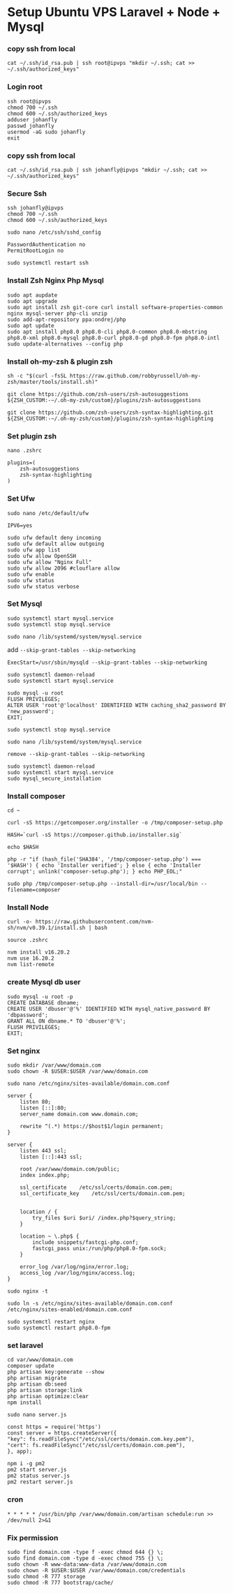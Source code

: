 # Setup Ubuntu VPS Laravel + Node + Mysql

### copy ssh from local
```
cat ~/.ssh/id_rsa.pub | ssh root@ipvps "mkdir ~/.ssh; cat >> ~/.ssh/authorized_keys"
```

### Login root
```
ssh root@ipvps
chmod 700 ~/.ssh
chmod 600 ~/.ssh/authorized_keys
adduser johanfly
passwd johanfly
usermod -aG sudo johanfly
exit
```
### copy ssh from local
```
cat ~/.ssh/id_rsa.pub | ssh johanfly@ipvps "mkdir ~/.ssh; cat >> ~/.ssh/authorized_keys"
```

### Secure Ssh
```
ssh johanfly@ipvps
chmod 700 ~/.ssh
chmod 600 ~/.ssh/authorized_keys
```

`sudo nano /etc/ssh/sshd_config`
```
PasswordAuthentication no
PermitRootLogin no
```
```
sudo systemctl restart ssh
```

### Install Zsh Nginx Php Mysql
```
sudo apt aupdate
sudo apt upgrade
sudo apt install zsh git-core curl install software-properties-common nginx mysql-server php-cli unzip
sudo add-apt-repository ppa:ondrej/php
sudo apt update
sudo apt install php8.0 php8.0-cli php8.0-common php8.0-mbstring php8.0-xml php8.0-mysql php8.0-curl php8.0-gd php8.0-fpm php8.0-intl
sudo update-alternatives --config php
```

### Install oh-my-zsh & plugin zsh
```
sh -c "$(curl -fsSL https://raw.github.com/robbyrussell/oh-my-zsh/master/tools/install.sh)"
```
```
git clone https://github.com/zsh-users/zsh-autosuggestions ${ZSH_CUSTOM:-~/.oh-my-zsh/custom}/plugins/zsh-autosuggestions
```
```
git clone https://github.com/zsh-users/zsh-syntax-highlighting.git ${ZSH_CUSTOM:-~/.oh-my-zsh/custom}/plugins/zsh-syntax-highlighting
```

### Set plugin zsh 
`nano .zshrc`
```
plugins=( 
    zsh-autosuggestions
    zsh-syntax-highlighting
)
```
### Set Ufw 

`sudo nano /etc/default/ufw`
```
IPV6=yes
```
```
sudo ufw default deny incoming
sudo ufw default allow outgoing
sudo ufw app list
sudo ufw allow OpenSSH
sudo ufw allow "Nginx Full"
sudo ufw allow 2096 #clouflare allow
sudo ufw enable
sudo ufw status
sudo ufw status verbose
```
### Set Mysql

```
sudo systemctl start mysql.service
sudo systemctl stop mysql.service
```

`sudo nano /lib/systemd/system/mysql.service`

add `--skip-grant-tables --skip-networking`
```
ExecStart=/usr/sbin/mysqld --skip-grant-tables --skip-networking
```
```
sudo systemctl daemon-reload
sudo systemctl start mysql.service
```
```
sudo mysql -u root
FLUSH PRIVILEGES;
ALTER USER 'root'@'localhost' IDENTIFIED WITH caching_sha2_password BY 'new_password';
EXIT;
```
```
sudo systemctl stop mysql.service
```
`sudo nano /lib/systemd/system/mysql.service`

`remove --skip-grant-tables --skip-networking`
```
sudo systemctl daemon-reload
sudo systemctl start mysql.service
sudo mysql_secure_installation
```

### Install composer

```
cd ~
```
```
curl -sS https://getcomposer.org/installer -o /tmp/composer-setup.php
```
```
HASH=`curl -sS https://composer.github.io/installer.sig`
```
```
echo $HASH
```
```
php -r "if (hash_file('SHA384', '/tmp/composer-setup.php') === '$HASH') { echo 'Installer verified'; } else { echo 'Installer corrupt'; unlink('composer-setup.php'); } echo PHP_EOL;"
```
```
sudo php /tmp/composer-setup.php --install-dir=/usr/local/bin --filename=composer
```

### Install Node
```
curl -o- https://raw.githubusercontent.com/nvm-sh/nvm/v0.39.1/install.sh | bash
```
```
source .zshrc                              
```
```
nvm install v16.20.2
nvm use 16.20.2
nvm list-remote
```
### create Mysql db user
```
sudo mysql -u root -p
CREATE DATABASE dbname;
CREATE USER 'dbuser'@'%' IDENTIFIED WITH mysql_native_password BY 'dbpassword';
GRANT ALL ON dbname.* TO 'dbuser'@'%';
FLUSH PRIVILEGES;
EXIT;
```
### Set nginx
```
sudo mkdir /var/www/domain.com
sudo chown -R $USER:$USER /var/www/domain.com
```
`sudo nano /etc/nginx/sites-available/domain.com.conf`

```
server {
    listen 80;
    listen [::]:80;
    server_name domain.com www.domain.com;
   
    rewrite ^(.*) https://$host$1/login permanent;
}

server {
    listen 443 ssl;
    listen [::]:443 ssl;

    root /var/www/domain.com/public;
    index index.php;

    ssl_certificate    /etc/ssl/certs/domain.com.pem;
    ssl_certificate_key    /etc/ssl/certs/domain.com.pem;


    location / {
        try_files $uri $uri/ /index.php?$query_string;
    }

    location ~ \.php$ {
        include snippets/fastcgi-php.conf;
        fastcgi_pass unix:/run/php/php8.0-fpm.sock;
    }

    error_log /var/log/nginx/error.log;
    access_log /var/log/nginx/access.log;
}
```


```
sudo nginx -t
```
```
sudo ln -s /etc/nginx/sites-available/domain.com.conf /etc/nginx/sites-enabled/domain.com.conf
```
```
sudo systemctl restart nginx
sudo systemctl restart php8.0-fpm
```

### set laravel
```
cd var/www/domain.com
composer update
php artisan key:generate --show
php artisan migrate 
php artisan db:seed
php artisan storage:link
php artisan optimize:clear
npm install
```
`sudo nano server.js`
```
const https = require('https')
const server = https.createServer({
"key": fs.readFileSync("/etc/ssl/certs/domain.com.key.pem"),
"cert": fs.readFileSync("/etc/ssl/certs/domain.com.pem"),
}, app);
```
```
npm i -g pm2
pm2 start server.js 
pm2 status server.js 
pm2 restart server.js 
```
### cron
```
* * * * * /usr/bin/php /var/www/domain.com/artisan schedule:run >> /dev/null 2>&1
```
### Fix permission

```
sudo find domain.com -type f -exec chmod 644 {} \;
sudo find domain.com -type d -exec chmod 755 {} \;
sudo chown -R www-data:www-data /var/www/domain.com
sudo chown -R $USER:$USER /var/www/domain.com/credentials
sudo chmod -R 777 storage
sudo chmod -R 777 bootstrap/cache/
```